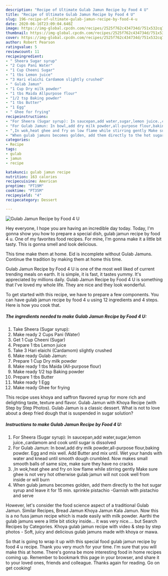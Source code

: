 ```yaml
---
description: "Recipe of Ultimate Gulab Jamun Recipe by Food 4 U"
title: "Recipe of Ultimate Gulab Jamun Recipe by Food 4 U"
slug: 196-recipe-of-ultimate-gulab-jamun-recipe-by-food-4-u
date: 2020-06-16T23:09:04.640Z
image: https://img-global.cpcdn.com/recipes/2525f762c434734d/751x532cq70/gulab-jamun-recipe-by-food-4-u-recipe-main-photo.jpg
thumbnail: https://img-global.cpcdn.com/recipes/2525f762c434734d/751x532cq70/gulab-jamun-recipe-by-food-4-u-recipe-main-photo.jpg
cover: https://img-global.cpcdn.com/recipes/2525f762c434734d/751x532cq70/gulab-jamun-recipe-by-food-4-u-recipe-main-photo.jpg
author: Robert Pearson
ratingvalue: 5
reviewcount: 11
recipeingredient:
- " Sheera Sugar syrup"
- "2 Cups Pani Water"
- "1 Cup Cheeni Sugar"
- "1 tbs Lemon juice"
- "3 Hari elaichi Cardamom slightly crushed"
- " Gulab Jamun"
- "1 Cup Dry milk powder"
- "1 tbs Maida Allpurpose flour"
- "1/2 tsp Baking powder"
- "1 tbs Butter"
- "1 Egg"
- " Ghee for frying"
recipeinstructions:
- "For Sheera (Sugar syrup): In saucepan,add water,sugar,lemon juice.,cardamom and cook until sugar is dissolved"
- "For Gulab Jamun: In bowl,add dry milk powder,all-purpose flour,baking powder. Egg and mix well. Add Butter and mix until. Wet your hands with water and knead until smooth dough crumbled. Now makes small smooth balls of same size, make sure they have no cracks"
- ",In wok,heat ghee and fry on low flame while stirring gently Make sure ghee is not very hot otherwise gulab jamun will not cook well from inside or will burn"
- "When gulab jamuns becomes golden, add them directly to the hot sugar syrup and leave it for 15 min. sprinkle pistachio -Garnish with pistachio and serve"
categories:
- Recipe
tags:
- gulab
- jamun
- recipe

katakunci: gulab jamun recipe 
nutrition: 163 calories
recipecuisine: American
preptime: "PT19M"
cooktime: "PT35M"
recipeyield: "4"
recipecategory: Dessert

---
```



![Gulab Jamun Recipe by Food 4 U](https://img-global.cpcdn.com/recipes/2525f762c434734d/751x532cq70/gulab-jamun-recipe-by-food-4-u-recipe-main-photo.jpg)

Hey everyone, I hope you are having an incredible day today. Today, I'm gonna show you how to prepare a special dish, gulab jamun recipe by food 4 u. One of my favorites food recipes. For mine, I'm gonna make it a little bit tasty. This is gonna smell and look delicious.

This time make them at home. Eid is incomplete without Gulab Jamuns. Continue the tradition by making them at home this time.

Gulab Jamun Recipe by Food 4 U is one of the most well liked of current trending meals on earth. It is simple, it is fast, it tastes yummy. It's appreciated by millions daily. Gulab Jamun Recipe by Food 4 U is something that I've loved my whole life. They are nice and they look wonderful.


To get started with this recipe, we have to prepare a few components. You can have gulab jamun recipe by food 4 u using 12 ingredients and 4 steps. Here is how you cook that.

<!--inarticleads1-->

##### The ingredients needed to make Gulab Jamun Recipe by Food 4 U:

1. Take  Sheera (Sugar syrup):
1. Make ready 2 Cups Pani (Water)
1. Get 1 Cup Cheeni (Sugar)
1. Prepare 1 tbs Lemon juice
1. Take 3 Hari elaichi (Cardamom) slightly crushed
1. Make ready  Gulab Jamun:
1. Prepare 1 Cup Dry milk powder
1. Make ready 1 tbs Maida (All-purpose flour)
1. Make ready 1/2 tsp Baking powder
1. Prepare 1 tbs Butter
1. Make ready 1 Egg
1. Make ready  Ghee for frying


This recipe uses khoya and saffron flavored syrup for more rich and delighting taste, texture and flavor. Gulab Jamun with Khoya Recipe (with Step by Step Photos). Gulab Jamun is a classic dessert. What is not to love about a deep fried dough that is suspended in sugar solution? 

<!--inarticleads2-->

##### Instructions to make Gulab Jamun Recipe by Food 4 U:

1. For Sheera (Sugar syrup): In saucepan,add water,sugar,lemon juice.,cardamom and cook until sugar is dissolved
1. For Gulab Jamun: In bowl,add dry milk powder,all-purpose flour,baking powder. Egg and mix well. Add Butter and mix until. Wet your hands with water and knead until smooth dough crumbled. Now makes small smooth balls of same size, make sure they have no cracks
1. ,In wok,heat ghee and fry on low flame while stirring gently Make sure ghee is not very hot otherwise gulab jamun will not cook well from inside or will burn
1. When gulab jamuns becomes golden, add them directly to the hot sugar syrup and leave it for 15 min. sprinkle pistachio -Garnish with pistachio and serve


However, let&#39;s consider the food science aspect of a traditional Gulab Jamun. Similar Recipes, Bread Jamun Khoya Jamun Kala Jamun. Now this is a no fuss jamun recipe which is made easily with milk powder. Aarthi the gulab jamuns were a little bit sticky inside… it was very nice…. but Search Recipes by Categories. Khoya gulab jamun recipe with video &amp; step by step photos - Soft, juicy and delicious gulab jamuns made with khoya or mawa. 

So that is going to wrap it up with this special food gulab jamun recipe by food 4 u recipe. Thank you very much for your time. I'm sure that you will make this at home. There's gonna be more interesting food in home recipes coming up. Remember to bookmark this page in your browser, and share it to your loved ones, friends and colleague. Thanks again for reading. Go on get cooking!
